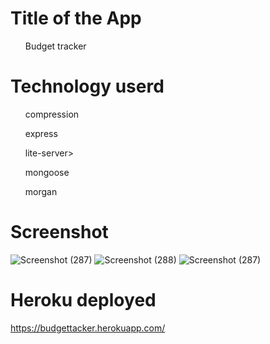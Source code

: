 <h1>Title of the App</h1>
<ul>Budget tracker</ul>

<h1>Technology userd</h1>
<ul>compression</ul>
<ul>express</ul>
<ul>lite-server></ul>
<ul>mongoose</ul>
<ul>morgan</ul>

<h1>Screenshot</h1>

![Screenshot (287)](https://user-images.githubusercontent.com/70430274/115313868-e81e5d80-a128-11eb-9349-dfd2048438d3.png)
![Screenshot (288)](https://user-images.githubusercontent.com/70430274/115313873-e9e82100-a128-11eb-8ba2-27844724eb06.png)
![Screenshot (287)](https://user-images.githubusercontent.com/70430274/115313876-ea80b780-a128-11eb-9284-2f18a4b859b8.png)
<h1>Heroku deployed</h1>

https://budgettacker.herokuapp.com/
